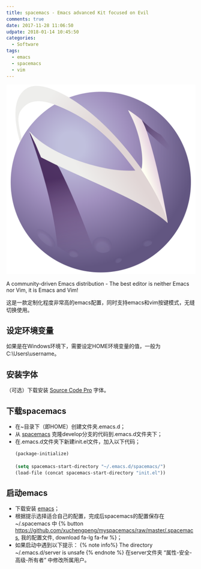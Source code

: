 ```yaml
---
title: spacemacs - Emacs advanced Kit focused on Evil
comments: true
date: 2017-11-28 11:06:50
udpate: 2018-01-14 10:45:50
categories:
  - Software
tags:
  - emacs
  - spacemacs
  - vim
---
```


![](/images/spacemacs-logo.svg)

A community-driven Emacs distribution - The best editor is neither Emacs nor Vim, it is Emacs and Vim!

这是一款定制化程度非常高的emacs配置，同时支持emacs和vim按键模式，无缝切换使用。

<!--more-->

## 设定环境变量

如果是在Windows环境下，需要设定HOME环境变量的值，一般为 C:\Users\username。

## 安装字体

（可选）下载安装 [Source Code Pro](https://github.com/adobe-fonts/source-code-pro) 字体。

## 下载spacemacs

* 在~目录下（即HOME）创建文件夹.emacs.d；
* 从 [spacemacs](https://github.com/syl20bnr/spacemacs) 克隆develop分支的代码到.emacs.d文件夹下；
* 在.emacs.d文件夹下新建init.el文件，加入以下代码；
  ``` lisp
  (package-initialize)

  (setq spacemacs-start-directory "~/.emacs.d/spacemacs/")
  (load-file (concat spacemacs-start-directory "init.el"))
  ```

## 启动emacs

* 下载安装 [emacs](https://www.gnu.org/software/emacs/)；
* 根据提示选择适合自己的配置，完成后spacemacs的配置保存在 ~/.spacemacs 中 {% button https://github.com/xuchengpeng/myspacemacs/raw/master/.spacemacs, 我的配置文件, download fa-lg fa-fw %}；
* 如果启动中遇到以下提示：
  {% note info%}
  The directory ~/.emacs.d/server is unsafe
  {% endnote %}
  在server文件夹 “属性-安全-高级-所有者” 中修改所属用户。

